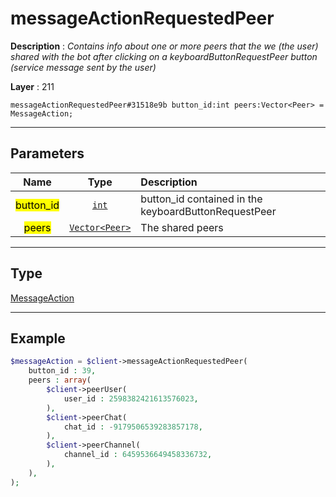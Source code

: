 # messageActionRequestedPeer

**Description** : *Contains info about one or more peers that the we \(the user\) shared with the bot after clicking on a keyboardButtonRequestPeer button \(service message sent by the user\)*

**Layer** : 211

```tl
messageActionRequestedPeer#31518e9b button_id:int peers:Vector<Peer> = MessageAction;
```

---

## Parameters

| Name | Type | Description |
| :---: | :---: | :--- |
| <mark>button_id</mark> | [`int`](type/int) | button_id contained in the keyboardButtonRequestPeer |
| <mark>peers</mark> | [`Vector<Peer>`](type/Peer) | The shared peers |

---

## Type

[MessageAction](type/MessageAction)

---

## Example

```php
$messageAction = $client->messageActionRequestedPeer(
	button_id : 39,
	peers : array(
		$client->peerUser(
			user_id : 2598382421613576023,
		),
		$client->peerChat(
			chat_id : -9179506539283857178,
		),
		$client->peerChannel(
			channel_id : 6459536649458336732,
		),
	),
);
```